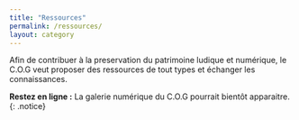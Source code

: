 ```yaml
---
title: "Ressources"
permalink: /ressources/
layout: category
---
```


Afin de contribuer à la preservation du patrimoine ludique et numérique, le C.O.G veut proposer des ressources de tout types et échanger les connaissances.

**Restez en ligne :** La galerie numérique du C.O.G pourrait bientôt apparaitre.
{: .notice} 


